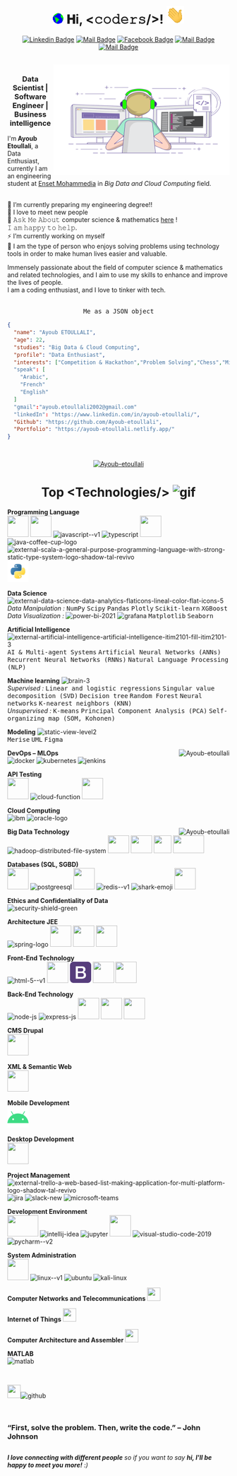 <h1 align="center">
  <img src="GIF/Earth.gif" width="24px">
  𝐇i, &lt;𝚌𝚘𝚍𝚎𝚛𝚜/&gt;!
  <img src="GIF/Hi.gif" width="40px" />
</h1>

<div align='center'>
  
  [![Linkedin Badge](https://img.shields.io/badge/-ayoub.etoullali-0e76a8?style=flat&labelColor=0e76a8&logo=linkedin&logoColor=white)](https://www.linkedin.com/in/ayoub-etoullali/) [![Mail Badge](https://img.shields.io/badge/-ayoub.etoullali-C70000?style=flat&labelColor=C70000&logo=gmail&logoColor=white)](https://ayoub.etoullali2002@gmail.com)
  [![Facebook Badge](https://img.shields.io/badge/-ayoub.etoullali-001890?style=flat&labelColor=001890&logo=facebook&logoColor=white)](https://www.facebook.com/ayoub.etou) [![Mail Badge](https://img.shields.io/badge/-@ayoub.etoullali-e84393?style=flat&labelColor=e84393&logo=instagram&logoColor=white)](https://www.instagram.com/ayoub_etoullali) [![Mail Badge](https://img.shields.io/badge/-ayoub.etoullali-408CE2?style=flat&labelColor=408CE2&logo=twitter&logoColor=white)](https://twitter.com/AEtoullali)
</div> <br>

<img align="right" height="250" width="400" alt="GIF" src="GIF/code1.gif"/>

<h3 align="center"> Data Scientist | Software Engineer | Business intelligence  </h3>
  
I'm<strong> Ayoub Etoullali</strong>, a Data Enthusiast, currently I am an engineering student at <a href="https://www.enset-media.ac.ma/">Enset Mohammedia</a> in <em>Big Data and Cloud Computing</em> field. 

  <br>🔭 I’m currently preparing my engineering degree!! <br>
  👯 I love to meet new people <br>
  💬 𝙰𝚜𝚔 𝙼𝚎 𝙰𝚋𝚘𝚞𝚝 computer science & mathematics [here](https://www.linkedin.com/in/ayoub-etoullali/) ! <br>
      𝙸 𝚊𝚖 𝚑𝚊𝚙𝚙𝚢 𝚝𝚘 𝚑𝚎𝚕𝚙. <br>
  ⚡ I’m currently working on myself <br>
  👯 I am the type of person who enjoys solving problems using technology tools in order to make human lives easier and valuable.
  
  Immensely passionate about the field of computer science & mathematics and related technologies, and I aim to use my skills to enhance and improve the lives of people.<br/>
  I am a coding enthusiast, and I love to tinker with tech.
  <!-- I believe in the power of knowledge sharing and exchanging, this why I am contributing to this amazing community. -->

  <br>
    
  <div align='center'> <kbd>Me as a JSON object</kbd> </div>
  
```json
{
  "name": "Ayoub ETOULLALI",
  "age": 22,
  "studies": "Big Data & Cloud Computing",
  "profile": "Data Enthusiast",
  "interests": ["Competition & Hackathon","Problem Solving","Chess","Mind Game","Design"]
  "speak": [
    "Arabic",
    "French"
    "English"
  ]
  "gmail":"ayoub.etoullali2002@gmail.com"
  "linkedIn": "https://www.linkedin.com/in/ayoub-etoullali/",
  "Github": "https://github.com/Ayoub-etoullali",
  "Portfolio": "https://ayoub-etoullali.netlify.app/"
}
```

  <br/>
  
  <!--
  
  <img align="left" src="https://github-readme-stats.vercel.app/api/top-langs?username=Ayoub-etoullali&show_icons=true&locale=en&layout=compact&theme=vision-friendly-dark" alt="Ayoub-etoullali" /> | <img align="center" src="https://github-readme-stats.vercel.app/api?username=Ayoub-etoullali&show_icons=true&locale=en" alt="Ayoub-etoullali" /> |
  |---|---|

<img align="center" src="https://github-readme-stats.vercel.app/api?username=ayoub-etoullali" alt="Ayoub-etoullali" /> | <img align="center" src="https://github-readme-stats.vercel.app/api/top-langs/?username=ayoub-etoullali" alt="Ayoub-etoullali" /> | <img align="center" src="https://github-readme-streak-stats.herokuapp.com/?user=ayoub-etoullali" alt="ayoub-etoullali" /> |   
  |---|---|---|
  -->

  <p align="center"> 
    <a href="https://github.com/ryo-ma/github-profile-trophy">
      <img src="https://github-profile-trophy.vercel.app/?username=Ayoub-etoullali&theme=flat" alt="Ayoub-etoullali" />
    </a> 
  </p>
  
  <h1 align="center">
  Top &lt;Technologies/&gt;
  <img src="https://i.gifer.com/origin/a9/a9176696b8740c402d84b55374ea0107_w200.gif" alt="gif" height="30" width="30"/>
  </h1>

    
  **Programming Language**  
    <img height="48" width="48" src="https://cms-informatic.com/wp-content/uploads/2020/01/logo-langage-C-300x300.png">
    <img height="48" width="48" src="https://www.naveedashfaq.me/img/c++.png">
    <img width="48" height="48" src="https://img.icons8.com/color/48/javascript--v1.png" alt="javascript--v1"/>
    <img width="48" height="48" src="https://img.icons8.com/color/48/typescript.png" alt="typescript"/>
    <img height="48" width="48" src="https://upload.wikimedia.org/wikipedia/commons/thumb/2/27/PHP-logo.svg/800px-PHP-logo.svg.png">
    <img width="48" height="48" src="https://img.icons8.com/color/48/java-coffee-cup-logo.png" alt="java-coffee-cup-logo"/>
    <img width="48" height="48" src="https://img.icons8.com/external-tal-revivo-shadow-tal-revivo/24/external-scala-a-general-purpose-programming-language-with-strong-static-type-system-logo-shadow-tal-revivo.png" alt="external-scala-a-general-purpose-programming-language-with-strong-static-type-system-logo-shadow-tal-revivo"/>
    <img height="48" width="48" src="https://raw.githubusercontent.com/github/explore/80688e429a7d4ef2fca1e82350fe8e3517d3494d/topics/python/python.png">
    <!-- 
    <img height="30" width="30" src="https://raw.githubusercontent.com/github/explore/80688e429a7d4ef2fca1e82350fe8e3517d3494d/topics/jupyter-notebook/jupyter-notebook.png">
    <img height="30" width="30" src="https://smartgraphe.com/wp-content/uploads/2017/02/java_ee.jpg"> 
     -->

  **Data Science** <img width="30" height="30" src="https://img.icons8.com/external-flaticons-lineal-color-flat-icons/64/external-data-science-data-analytics-flaticons-lineal-color-flat-icons-5.png" alt="external-data-science-data-analytics-flaticons-lineal-color-flat-icons-5"/>  
  *Data Manipulation :*
    <kbd>NumPy</kbd> <kbd>Scipy</kbd> <kbd>Pandas</kbd> <kbd>Plotly</kbd> <kbd>Scikit-learn</kbd> <kbd>XGBoost</kbd>  
  *Data Visualization :*
    <img width="20" height="20" src="https://img.icons8.com/fluency/48/power-bi-2021.png" alt="power-bi-2021"/>
    <img width="20" height="20" src="https://img.icons8.com/fluency/48/grafana.png" alt="grafana"/>
    <kbd>Matplotlib</kbd> <kbd>Seaborn</kbd>
    
  **Artificial Intelligence** <img width="30" height="30" src="https://img.icons8.com/external-itim2101-fill-itim2101/64/228BE6/external-artificial-intelligence-artificial-intelligence-itim2101-fill-itim2101-3.png" alt="external-artificial-intelligence-artificial-intelligence-itim2101-fill-itim2101-3"/>  
  <kbd>AI & Multi-agent Systems</kbd> <kbd>Artificial Neural Networks (ANNs)</kbd> <kbd>Recurrent Neural Networks (RNNs)</kbd> <kbd>Natural Language Processing (NLP)</kbd>
  
  **Machine learning** <img width="30" height="30" src="https://img.icons8.com/cotton/64/brain-3.png" alt="brain-3"/>  
  *Supervised :*
  <kbd>Linear and logistic regressions</kbd> <kbd>Singular value decomposition (SVD)</kbd> <kbd>Decision tree</kbd> <kbd>Random Forest</kbd> <kbd>Neural networks</kbd> <kbd>K-nearest neighbors (KNN)</kbd>  
  *Unsupervised :*
  <kbd>K-means</kbd> <kbd>Principal Component Analysis (PCA)</kbd> <kbd>Self-organizing map (SOM, Kohonen)</kbd>
  
  **Modeling** <img width="30" height="30" src="https://img.icons8.com/stickers/100/static-view-level2.png" alt="static-view-level2"/>  
  <kbd>Merise</kbd> <kbd>UML</kbd> <kbd>Figma</kbd>

<img align='right' src="https://github-readme-stats.vercel.app/api/top-langs/?username=Ayoub-etoullali&layout=compact&theme=vision-friendly-dark" alt="Ayoub-etoullali" />

  **DevOps – MLOps**  
    <img width="48" height="48" src="https://img.icons8.com/color/48/docker.png" alt="docker"/>
    <img width="48" height="48" src="https://img.icons8.com/color/48/kubernetes.png" alt="kubernetes"/>
    <img width="48" height="48" src="https://img.icons8.com/color/48/jenkins.png" alt="jenkins"/>
  
  **API Testing**  
    <img width="48" height="48" src="https://www.svgrepo.com/show/354202/postman-icon.svg"/>
    <img width="48" height="48" src="https://img.icons8.com/color/48/000000/cloud-function.png" alt="cloud-function"/>
    <img width="48" height="48" src="https://cdn.worldvectorlogo.com/logos/fastapi.svg"/>
  
  **Cloud Computing**  
    <img width="48" height="48" src="https://img.icons8.com/color/48/ibm.png" alt="ibm"/>
    <img width="60" height="48" src="https://img.icons8.com/color/48/oracle-logo.png" alt="oracle-logo"/>

<img align='right' src="https://github-readme-stats.vercel.app/api?username=Ayoub-etoullali&show_icons=true&locale=en&layout=compact&theme=vision-friendly-dark" alt="Ayoub-etoullali" />
  
  **Big Data Technology**  
    <img width="48" height="48" src="https://img.icons8.com/color/48/hadoop-distributed-file-system.png" alt="hadoop-distributed-file-system"/>
    <img width="48" height="40" src="https://cdn.icon-icons.com/icons2/2699/PNG/512/apache_nifi_logo_icon_168614.png"/>
    <img width="48" height="40" src="https://upload.wikimedia.org/wikipedia/commons/thumb/b/bb/Apache_Hive_logo.svg/2276px-Apache_Hive_logo.svg.png"/>
    <img width="40" height="40" src="https://lh3.googleusercontent.com/P-RLru4O6beYhy-pzomD5Ujry9oCSNhdMNGyDV09SENhFKTGqBns8M0UJaM1tklpWzQm1KlTgmIFjVYaZCLoMA"/>
    <img width="70" height="40" src="https://miro.medium.com/v2/resize:fit:603/0*IMPTG6_iKbQVPVA5.png"/>
 
  **Databases (SQL, SGBD)**  
    <img height="48" width="48" src="https://kinsta.com/wp-content/uploads/2019/04/mysql-logo-1.svg">
    <img width="48" height="48" src="https://img.icons8.com/color/48/postgreesql.png" alt="postgreesql"/>
    <img height="48" width="48" src="https://res.cloudinary.com/crunchbase-production/image/upload/c_lpad,f_auto,q_auto:eco,dpr_1/erkxwhl1gd48xfhe2yld">
    <img width="48" height="48" src="https://img.icons8.com/color/48/redis--v1.png" alt="redis--v1"/>
    <img width="48" height="48" src="https://img.icons8.com/emoji/48/shark-emoji.png" alt="shark-emoji"/>
    <img width="48" height="48" src="https://img.icons8.com/external-bright-fill-juicy-fish/42/external-data-science-data-science-bright-fill-bright-fill-juicy-fish-4.png"/>

  **Ethics and Confidentiality of Data**  
    <img width="48" height="48" src="https://img.icons8.com/ios-filled/50/12B886/security-shield-green.png" alt="security-shield-green"/>

  **Architecture JEE**  
    <img width="48" height="48" src="https://img.icons8.com/color/48/spring-logo.png" alt="spring-logo"/>
    <img width="48" height="48" src="https://miro.medium.com/v2/resize:fit:933/1*nOj3vVVLRDoBeyshUt2dlw.png"/>
    <img width="48" height="48" src="https://www.svgrepo.com/show/448216/consul.svg"/>
    <img width="48" height="48" src="https://upload.wikimedia.org/wikipedia/commons/2/29/Keycloak_Logo.png"/>
  
  **Front-End Technology**   
    <img width="48" height="48" src="https://img.icons8.com/color/48/html-5--v1.png" alt="html-5--v1"/>
    <img height="48" width="48" src="https://grafikart.fr/uploads/icons/css.svg">
    <img height="48" width="48" src="https://raw.githubusercontent.com/github/explore/80688e429a7d4ef2fca1e82350fe8e3517d3494d/topics/bootstrap/bootstrap.png">
    <img height="48" width="48" src="https://avatars.githubusercontent.com/u/70142?s=280&v=4">
    <img width="48" height="48" src="https://static-00.iconduck.com/assets.00/file-type-angular-icon-1907x2048-tobdkjt1.png"/>
    
  **Back-End Technology**  
    <img width="48" height="48" src="https://img.icons8.com/fluency/48/node-js.png" alt="node-js"/>
    <img width="48" height="48" src="https://img.icons8.com/office/40/express-js.png" alt="express-js"/>
    <img height="48" width="48" src="https://avatars.githubusercontent.com/u/17219288?s=280&v=4">
    <img width="48" height="48" src="https://img.icons8.com/external-tal-revivo-shadow-tal-revivo/24/external-django-a-high-level-python-web-framework-that-encourages-rapid-development-logo-shadow-tal-revivo.png"/>
    <img height="48" width="48" src="https://upload.wikimedia.org/wikipedia/commons/0/05/Apache_kafka.svg">

   **CMS Drupal**  
    <img height="48" width="48" src="https://drupalize.me/sites/default/files/page_images/wordmark2_blue_rgb.png">
    
  **XML & Semantic Web**  
    <img height="48" width="48" src="https://www.ggctools.com/assets/image/img/xml1.png">
  
  **Mobile Development**  
    <img height="48" width="48" src="https://raw.githubusercontent.com/github/explore/80688e429a7d4ef2fca1e82350fe8e3517d3494d/topics/android/android.png">

  **Desktop Development**  
    <img height="48" width="48" src="https://www.qfs.de/fileadmin/Webdata/logos-icons/JavaFX.png">

  **Project Management**  
    <img width="48" height="48" src="https://img.icons8.com/external-tal-revivo-shadow-tal-revivo/48/external-trello-a-web-based-list-making-application-for-multi-platform-logo-shadow-tal-revivo.png" alt="external-trello-a-web-based-list-making-application-for-multi-platform-logo-shadow-tal-revivo"/>
    <img width="48" height="48" src="https://img.icons8.com/color/48/jira.png" alt="jira"/>
    <img width="48" height="48" src="https://img.icons8.com/color/48/slack-new.png" alt="slack-new"/>
    <img width="48" height="48" src="https://img.icons8.com/color-glass/48/microsoft-teams.png" alt="microsoft-teams"/>
  
  **Development Environment**  
    <img width="70" height="48" src="https://cdn.hashnode.com/res/hashnode/image/upload/v1633506130698/ww0vXStHe.png"/>
    <img width="48" height="48" src="https://img.icons8.com/fluency/48/intellij-idea.png" alt="intellij-idea"/>
    <img width="48" height="48" src="https://img.icons8.com/fluency/48/jupyter.png" alt="jupyter"/>
    <img width="48" height="48" src="https://cdn.worldvectorlogo.com/logos/notepad--1.svg"/>
    <img width="48" height="48" src="https://img.icons8.com/fluency/48/visual-studio-code-2019.png" alt="visual-studio-code-2019"/>
    <img width="48" height="48" src="https://img.icons8.com/color/48/pycharm--v2.png" alt="pycharm--v2"/>
  
  **System Administration**  
    <img height="48" width="48" src="https://upload.wikimedia.org/wikipedia/commons/thumb/5/5f/Windows_logo_-_2012.svg/1024px-Windows_logo_-_2012.svg.png">
    <img width="48" height="48" src="https://img.icons8.com/color/48/linux--v1.png" alt="linux--v1"/>
    <img width="48" height="48" src="https://img.icons8.com/color/48/ubuntu.png" alt="ubuntu"/>
    <img width="48" height="48" src="https://img.icons8.com/plasticine/100/kali-linux.png" alt="kali-linux"/>

  **Computer Networks and Telecommunications** <img width="30" height="30" src="https://www.icontower.com/wp-content/uploads/2022/12/Icon_tower.png"/>
  
  **Internet of Things** <img width="30" height="30" src="https://cdn-icons-png.flaticon.com/512/6119/6119533.png"/>
  
  **Computer Architecture and Assembler** <img width="30" height="30" src="https://cdn.icon-icons.com/icons2/1738/PNG/512/iconfinder-technologymachineelectronicdevice25-4026435_113356.png"/>
  
  **MATLAB**  
    <img width="48" height="48" src="https://img.icons8.com/fluency/48/matlab.png" alt="matlab"/>

  <br>

  <img height="30" width="30" src="https://upload.wikimedia.org/wikipedia/commons/thumb/3/3f/Git_icon.svg/1024px-Git_icon.svg.png"><img width="30" height="30" src="https://img.icons8.com/bubbles/50/github.png" alt="github"/>
  
  <br>

### “First, solve the problem. Then, write the code.” – John Johnson

##
  <em><b>I love connecting with different people</b> so if you want to say <b>hi, I'll be happy to meet you more!</b> :)</em>
